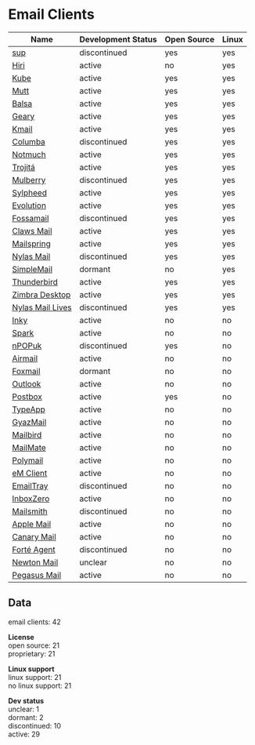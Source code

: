 # Email Clients
|Name|Development Status|Open Source|Linux|
-|-|-|-
[sup](https://github.com/sup-heliotrope/sup)|discontinued|yes|yes
[Hiri](https://www.hiri.com/)|active|no|yes
[Kube](https://kube.kde.org/)|active|yes|yes
[Mutt](http://www.mutt.org/)|active|yes|yes
[Balsa](https://pawsa.fedorapeople.org/balsa/)|active|yes|yes
[Geary](https://wiki.gnome.org/Apps/Geary)|active|yes|yes
[Kmail](https://www.kde.org/applications/internet/kmail/)|active|yes|yes
[Columba](https://sourceforge.net/projects/columba/)|discontinued|yes|yes
[Notmuch](https://notmuchmail.org/)|active|yes|yes
[Trojitá](http://trojita.flaska.net/)|active|yes|yes
[Mulberry](http://www.mulberrymail.com/)|discontinued|yes|yes
[Sylpheed](http://sylpheed.sraoss.jp/en/)|active|yes|yes
[Evolution](https://wiki.gnome.org/Apps/Evolution)|active|yes|yes
[Fossamail](http://www.fossamail.org/)|discontinued|yes|yes
[Claws Mail](http://www.claws-mail.org/)|active|yes|yes
[Mailspring](https://getmailspring.com/)|active|yes|yes
[Nylas Mail](https://www.nylas.com/nylas-mail/)|discontinued|yes|yes
[SimpleMail](http://simplemail.sourceforge.net/)|dormant|no|yes
[Thunderbird](https://www.mozilla.org/en-US/thunderbird/)|active|yes|yes
[Zimbra Desktop](https://www.zimbra.com/zimbra-desktop/)|active|yes|yes
[Nylas Mail Lives](https://github.com/nylas-mail-lives/nylas-mail)|discontinued|yes|yes
[Inky](http://inky.com/)|active|no|no
[Spark](https://sparkmailapp.com/)|active|no|no
[nPOPuk](http://npopuk.org.uk/3.03/)|discontinued|yes|no
[Airmail](http://airmailapp.com/)|active|no|no
[Foxmail](http://foxmail.com/)|dormant|no|no
[Outlook](https://products.office.com/en-US/outlook/email-and-calendar-software-microsoft-outlook)|active|no|no
[Postbox](https://postbox-inc.com/)|active|yes|no
[TypeApp](http://www.typeapp.com/)|active|no|no
[GyazMail](http://www.gyazsquare.com/gyazmail/)|active|no|no
[Mailbird](https://www.getmailbird.com/)|active|no|no
[MailMate](https://freron.com/)|active|no|no
[Polymail](https://polymail.io/)|active|no|no
[eM Client](http://www.emclient.com/)|active|no|no
[EmailTray](https://www.emailtray.com/)|discontinued|no|no
[InboxZero](https://inboxzero.easi.net/)|active|no|no
[Mailsmith](https://www.mailsmith.org/)|discontinued|no|no
[Apple Mail](https://support.apple.com/mail)|active|no|no
[Canary Mail](http://canarymail.io/)|active|no|no
[Forté Agent](http://www.forteinc.com/main/homepage.php)|discontinued|no|no
[Newton Mail](https://cloudmagic.com/k/newton)|unclear|no|no
[Pegasus Mail](http://www.pmail.com/)|active|no|no

## Data
email clients: 42

**License**  
open source: 21  
proprietary: 21

**Linux support**  
linux support: 21  
no linux support: 21

**Dev status**  
unclear: 1  
dormant: 2  
discontinued: 10  
active: 29
